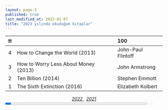 ```yaml
---
layout: page-3
published: true
last_modified_at: 2022-01-07
title: "2023 yılında okuduğum kitaplar"  
---
```


| ⁜ |  | 100 |
|:---:|:---- |:---- |
| 4 | How to Change the World (2013) | John-Paul Flintoff |
| 3 | How to Worry Less About Money (2013) | John Armstrong |
| 2 | Ten Billion (2014) | Stephen Emmott |
| 1 | The Sixth Extinction (2016) | Elizabeth Kolbert  |
  
<center><span class="link1" style="font-style: italic;"><a href="/2022" title='2022'>2022 </a></span> &nbsp; <span class="link1" style="font-style: italic;"><a href="/2021" title='2021'>2021 </a></span></center>

<div><progress title="4/100" value="4" max="100" style="width: 90%;"></progress><span style="font-size: 50%; color: #dfdfdf; width: 5%" title="reading challenge 2023"> 4/100</span></div>
<div style="clear:both"></div>

